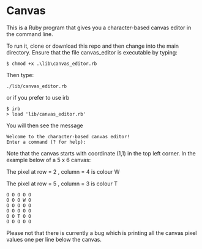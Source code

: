 # Canvas

This is a Ruby program that gives you a character-based canvas editor in the command line.

To run it, clone or download this repo and then change into the main directory. Ensure that the file canvas_editor is executable by typing:
```
$ chmod +x .\lib\canvas_editor.rb
```
Then type:
```
./lib/canvas_editor.rb
```
or if you prefer to use irb
```
$ irb
> load 'lib/canvas_editor.rb'
```
You will then see the message
```
Welcome to the character-based canvas editor!
Enter a command (? for help):
```
 
Note that the canvas starts with coordinate (1,1) in the top left corner. In the example below of a 5 x 6 canvas:

The pixel at row = 2 , column = 4 is colour W

The pixel at row = 5 , column = 3 is colour T
```
O O O O O
O O O W O
O O O O O
O O O O O
O O T O O
O O O O O
```
Please not that there is currently a bug which is printing all the canvas pixel values one per line below the canvas.

